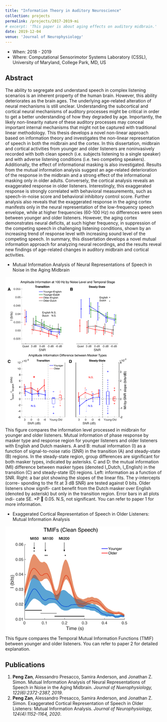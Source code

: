 ```yaml
---
title: "Information Theory in Auditory Neuroscience"
collection: projects
permalink: /projects/2017-2019-mi
# excerpt: 'This paper is about aging effects on auditory midbrain.'
date: 2019-12-04
venue: 'Journal of Neurophysiology'
---
```


- When: 2018 - 2019  
- Where: Computational Sensorimotor Systems Laboratory (CSSL), University of Maryland, College Park, MD, US  


Abstract
------
The ability to segregate and understand speech in complex listening scenarios is an inherent property of the human brain. However, this ability deteriorates as the brain ages. The underlying age-related alteration of neural mechanisms is still unclear. Understanding the subcortical and cortical neural mechanisms of auditory processes might be critical in order to get a better understanding of how they degraded by age. Importantly, the likely non-linearity nature of these auditory processes may conceal important internal mechanisms that might not be captured with traditional linear methodology. This thesis develops a novel non-linear approach based on information theory and investigates the non-linear representation of speech in both the midbrain and the cortex. In this dissertation, midbrain and cortical activities from younger and older listeners are noninvasively recorded with both clean speech (i.e. subjects listening to a single speaker) and with adverse listening conditions (i.e. two competing speakers). Additionally, the effect of informational masking is also investigated. Results from the mutual information analysis suggest an age-related deterioration of the response in the midbrain and a strong effect of the informational masking only in older adults. Conversely, the cortical analysis reveals an exaggerated response in older listeners. Interestingly, this exaggerated response is strongly correlated with behavioral measurements, such as speech-in-noise score and behavioral inhibitory control score. Further analysis also reveals that the exaggerated response in the aging cortex manifests only in the neural representation of the low-frequency speech envelope, while at higher frequencies (60-100 Hz) no differences were seen between younger and older listeners. However, the aging cortex demonstrates neural deficits, at such higher frequency, in suppression of the competing speech in challenging listening conditions, shown by an increasing trend of response level with increasing sound level of the competing speech. In summary, this dissertation develops a novel mutual information approach for analyzing neural recordings, and the results reveal new findings of age-related changes in auditory midbrain and cortical activities.

* Mutual Information Analysis of Neural Representations of Speech in Noise in the Aging Midbrain  

<img src="/projects/p2-mi_midbrain.pdf" width="400">
<br>
This figure compares the information level processed in midbrain for younger and older listeners. Mutual information of phase response by masker type and response region for younger listeners and older listeners with English and Dutch maskers. A and B: mutual information (I) as a function of signal-to-noise ratio (SNR) in the transition (A) and steady-state (B) regions. In the steady-state region, group differences are significant for both masker types, indicated by asterisks. C and D: the mutual information (MI) difference between masker types (denoted I_Dutch, I_English) in the transition (C) and steady-state (D) regions. Left: information as a function of SNR. Right: a bar plot showing the slopes of the linear fits. The y-intercepts (corre- sponding to the fit at 3 dB SNR) are tested against 0 bits. Older listeners show signifi- cant benefit from the Dutch masker over English (denoted by asterisk) but only in the transition region. Error bars in all plots indi- cate SE. *P 􏰚 0.05. N.S, not significant. You can refer to <a href="https://journals.physiology.org/doi/abs/10.1152/jn.00270.2019" style="text-decoration: none">paper 1</a> for more information.  

* Exaggerated Cortical Representation of Speech in Older Listeners: Mutual Information Analysis  

<img src="/projects/p2-mi_cortex2.pdf" width="400">
<br>
This figure compares the Temporal Mutual Information Functions (TMIF) between younger and older listeners. You can refer to <a href="https://journals.physiology.org/doi/abs/10.1152/jn.00002.2020" style="text-decoration: none">paper 2</a> for detailed explanation. 

Publications
------
<ol>
  <li><strong>Peng Zan</strong>, Alessandro Presacco, Samira Anderson, and Jonathan Z. Simon. <a href="https://journals.physiology.org/doi/abs/10.1152/jn.00270.2019" style="text-decoration: none">Mutual Information Analysis of Neural Representations of Speech in Noise in the Aging Midbrain</a>. <i>Journal of Nuerophysiology, 122(6):2372-2387, 2019</i>.</li>
  <li><strong>Peng Zan</strong>, Alessandro Presacco, Samira Anderson, and Jonathan Z. Simon. <a href="https://journals.physiology.org/doi/abs/10.1152/jn.00002.2020" style="text-decoration: none">Exaggerated Cortical Representation of Speech in Older Listeners: Mutual Information Analysis</a>. <i>Journal of Neurophysiology, 124(4):1152-1164, 2020</i>.</li>
</ol>